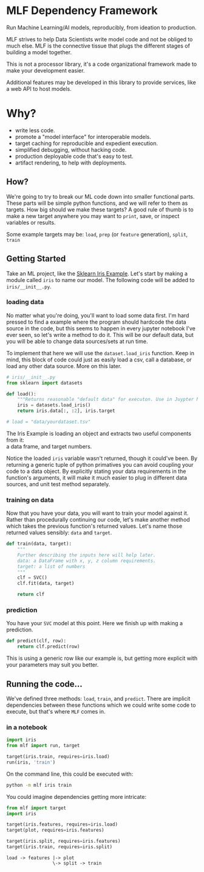 # MLF Dependency Framework

Run Machine Learning/AI models, reproducibly, from ideation to production.

MLF strives to help Data Scientists write model code and not be obliged to much else.
MLF is the connective tissue that plugs the different stages of building a model together.

This is not a processor library, it's a code organizational framework made to make your development easier.

Additional features may be developed in this library to provide services, like a web API to host models. 

# Why?

- write less code.
- promote a "model interface" for interoperable models.
- target caching for reproducible and expedient execution. 
- simplified debugging, without hacking code.
- production deployable code that's easy to test.
- artifact rendering, to help with deployments.  


## How?

We're going to try to break our ML code down into smaller functional parts.  These parts will be simple python functions,
and we will refer to them as targets.  How big should we make these targets?  A good rule of thumb is to make a new 
target anywhere you may want to `print`, save, or inspect variables or results.  

Some example targets may be: `load`, `prep` (or `feature` generation), `split`, `train`

## Getting Started

Take an ML project, like the [Sklearn Iris Example](https://scikit-learn.org/stable/auto_examples/datasets/plot_iris_dataset.html).
Let's start by making a module called `iris` to name our model.  The following code will be added to `iris/__init__.py`.

### loading data

No matter what you're doing, you'll want to load some data first.  I'm hard pressed to find a example where 
the program should hardcode the data source in the code, but this seems to happen in every jupyter notebook I've ever 
seen, so let's write a method to do it.  This will be our default data, but you will be able to change data 
sources/sets at run time.

To implement that here we will use the `dataset.load_iris` function. Keep in mind, this block of code could just as
easily load a csv, call a database, or load any other data source. More on this later. 

```python
# iris/__init__.py
from sklearn import datasets

def load():
    """Returns reasonable "default data" for executon. Use in Juypter Notebooks.""" 
    iris = datasets.load_iris()
    return iris.data[:, :2], iris.target

# load = "data/yourdataset.tsv"
```

The Iris Example is loading an object and extracts two useful components from it:  
a data frame, and target numbers.

Notice the loaded `iris` variable wasn't returned, though it could've been.  By returning a generic tuple of 
python primatives you can avoid coupling your code to a data object. By explicitly stating your data requirements 
in the function's arguments, it will make it much easier to plug in different data sources, and
unit test method separately.

### training on data

Now that you have your data, you will want to train your model against it.
Rather than procedurally continuing our code, let's make another method which takes the previous
function's returned values. Let's name those returned values sensibly: `data` and `target`. 

```python
def train(data, target):
    """
    Further describing the inputs here will help later.
    data: a DataFrame with x, y, z column requirements.
    target: a list of numbers
    """
    clf = SVC()
    clf.fit(data, target)

    return clf
```

### prediction

You have your `SVC` model at this point.  Here we finish up with making a prediction.

```python
def predict(clf, row):
    return clf.predict(row)
```

This is using a generic row like our example is, but getting more explicit with your parameters may suit you better.


## Running the code...

We've defined three methods: `load`, `train`, and `predict`.  There are implicit dependencies between these functions 
which we could write some code to execute, but that's where `MLF` comes in.

### in a notebook

```python
import iris
from mlf import run, target

target(iris.train, requires=iris.load)
run(iris, 'train')
```

On the command line, this could be executed with:

```sh
python -m mlf iris train
```

You could imagine dependencies getting more intricate:

```python
from mlf import target
import iris

target(iris.features, requires=iris.load)
target(plot, requires=iris.features)

target(iris.split, requires=iris.features)
target(iris.train, requires=iris.split)
```

```
load -> features |-> plot
                 \-> split -> train
```





